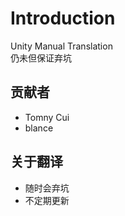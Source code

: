 # Introduction

Unity Manual Translation  
仍未但保证弃坑

## 贡献者

- Tomny Cui
- blance

## 关于翻译

- 随时会弃坑
- 不定期更新